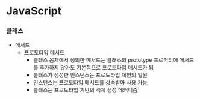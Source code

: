# JavaScript
### 클래스
* 메서드
  * 프로토타입 메서드
    * 클래스 몸체에서 정의한 메서드는 클래스의 prototype 프로퍼티에 메서드를 추가하지 않아도 기본적으로 프로토타입 메서드가 됨
    * 클래스가 생성한 인스턴스는 프로토타입 체인의 일원
    * 인스턴스는 프로토타입 메서드를 상속받아 사용 가능
    * 클래스는 프로토타입 기반의 객체 생성 메커니즘